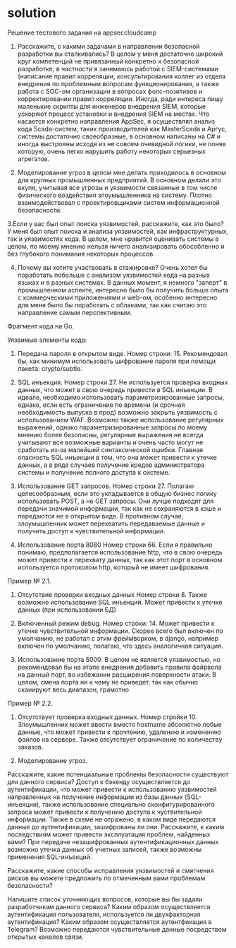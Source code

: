 # solution
Решение тестового задания на appseccloudcamp
1. Расскажите, с какими задачами в направлении безопасной разработки вы сталкивались?
В целом у меня достаточно широкий круг компетенций не привязанный конкретно к безопасной разработке, в частности я занимаюсь работой с SIEM-системами (написание правил корреляции, консультирования коллег из отдела внедрения по проблемным вопросам функционирования, а также работа с SOC-ом организации в вопросах фолс-позитивов и корректировании правил корреляции. 
Иногда, ради интереса пишу маленькие скрипты для инженеров внедрения SIEM, которые ускоряют процесс установки и внедрения SIEM на местах.
Что касается конкретно направления AppSec, я осуществлял анализ кода Scada-систем, таких производителей как MasterScada и Аргус,  системы достаточно своеобразные, в основном написаны на C# и иногда выстроены исходя из не совсем очевидной логики, не поняв которую, очень легко нарушить работу некоторых серьезных агрегатов.
 
2. Моделирование угроз в целом мне делать приходилось в основном для крупных промышленных предприятий. В основном делали это вкупе, 
учитывая все угрозы и уязвимости связанные в том числе физического воздействия злоумышленника на систему. Плотно взаимодействовал с проектировщиками систем информационной безопасности. 

3.Если у вас был опыт поиска уязвимостей, расскажите, как это было?
У меня был опыт поиска и анализа уязвимостей, как инфраструктурных, так и уязвимостях кода. 
В целом, мне нравится оценивать системы в целом, по моему мнению нельзя ничего анализировать обособленно и без глубокого понимания некоторых процессов. 


4. Почему вы хотите участвовать в стажировке?
Очень хотел бы поработать побольше с анализом уязвимостей кода на разных языках и в разных системах. 
В данных момент, я немного "заперт" в промышленном аспекте, интересно было бы получить больше опыта с коммерческими приложениями и web-ом, 
особенно интересно для меня было бы поработать с облаками, так как считаю это направление самым перспективным. 

Фрагмент кода на Go.

Уязвимые элементы кода:

1. Передача пароля в открытом виде. 
Номер строки: 15.
Рекомендовал бы, как минимум использовать шифрование пароля при помощи пакета: crypto/subtle.

2. SQL инъекция.
Номер строки 27. 
Не используется проверка входных данных, что может в свою очередь привести в SQL инъекции. В идеале, необходимо использовать параметризированные запросы, 
однако, если есть ограничение по времени (и срочная необходимость выпуска в прод) возможно закрыть уязвимость с использованием WAF.
Возможно также использование регулярных выражений, однако параметризированные запросы по моему мнению более безопасны, 
регулярные выражения не всегда учитывают все возможные варианты и очень часто могут не сработать из-за малейшей синтаксической ошибки.
Главная опасность SQL инъекции в том, что она может привести к утечке данных, а в ряде случаев получение кредов администратора системы и получение полного доступа к системе. 

3. Использование GET запросов. 
Номер строки 27.
Полагаю целесообразным, если это укладывается в общую бизнес логику использовать POST, а не GET запросы. 
Они лучше подходят для передачи значимой информации, так как не сохраняются в кэше и передаются не в открытом виде. 
В противном случае, злоумышленник может перехватить передаваемые данные и получить доступ к чувствительной информации. 

4. Использование порта 8080
Номер строки 66. 
Если я правильно понимаю, предполагается использование http, что в свою очередь может привести к перехвату данных, так как этот порт в основном используется протоколом http, который не имеет шифрования. 

Пример № 2.1.

1. Отсутствие проверки входных данных
Номер строки 8.
Также возможно использование SQL инъекций. 
Может привести к утечке данных (при использовании БД)

2. Включенный режим debug.
Номер строки: 14.
Может привести к утечке чувствительной информации. 
Скорее всего был включен по умолчанию, не работал с этим фреймворком, в django, например включен по умолчанию, полагаю, что здесь аналогичная ситуация.


3. Использование порта 5000.
В целом не является уязвимостью, но рекомендовал бы на этапе внедрения добавить правила файрвола на данный порт, во избежании расширения поверхности атаки. 
В целом, смена порта ни к чему не приведет, так как обычно сканируют весь диапазон, грамотно 

Пример № 2.2.

1. Отсутствует проверка входных данных.
Номер стройки 10.
Злоумышленник может ввести вместо hostname абсолютно лобые данные, что может привести к прочтению, удалению и изменению файлов на сервере.
Также отсутствует ограничение по количеству заказов.



3. Моделирование угроз. 

Расскажите, какие потенциальные проблемы безопасности существуют для данного сервиса?
Доступ к бэкенду осуществляется до аутентификации, что может привести к использованию уязвимостей направленных на получение информации из базы данных (SQL-инъекции), 
также использование специально сконфигурированного запроса может привести к получению доступа к чуствительной информации.
Также в схеме не отражено, в каком виде передаются данные до аутентификации, зашифрованы ли они. 
Расскажите, к каким последствиям может привести эксплуатация проблем, найденных вами?
При передаче незашифрованных аутентификационных данных возможно утечка данных об учетных записей, также возможны применения SQL-инъекций. 

Расскажите, какие способы исправления уязвимостей и смягчения рисков вы можете предложить по отмеченным вами проблемам безопасности?

Напишите список уточняющих вопросов, которые вы бы задали разработчикам данного сервиса?
Каким образом осуществляется аутентификация пользователя, используется ли двухфакторная аутентификация?
Каким образом осуществляется аутентфикация в Telegram? Возможно передаются чувствительные данные посредством открытых каналов связи.







